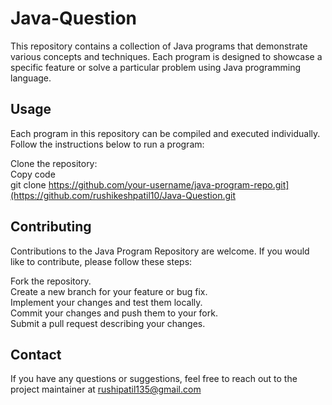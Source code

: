 # Java-Question
This repository contains a collection of Java programs that demonstrate various concepts and techniques. Each program is designed to showcase a specific feature or solve a particular problem using Java programming language.

## Usage
Each program in this repository can be compiled and executed individually. Follow the instructions below to run a program: <br/>

Clone the repository: <br/>
Copy code<br/>
git clone https://github.com/your-username/java-program-repo.git](https://github.com/rushikeshpatil10/Java-Question.git

## Contributing
Contributions to the Java Program Repository are welcome. If you would like to contribute, please follow these steps:<br/>

Fork the repository.<br/>
Create a new branch for your feature or bug fix.<br/>
Implement your changes and test them locally.<br/>
Commit your changes and push them to your fork.<br/>
Submit a pull request describing your changes.<br/>

## Contact
If you have any questions or suggestions, feel free to reach out to the project maintainer at rushipatil135@gmail.com
